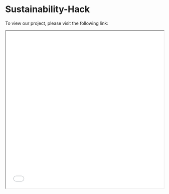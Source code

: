 # Sustainability-Hack

To view our project, please visit the following link:


<iframe src="/ideatation/dashboard.html" width="100%" height="500px" allow-same-origin></iframe>
